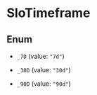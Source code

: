 

# SloTimeframe

## Enum


* `_7D` (value: `"7d"`)

* `_30D` (value: `"30d"`)

* `_90D` (value: `"90d"`)



